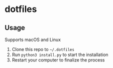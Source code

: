 # dotfiles

## Usage

Supports macOS and Linux

1. Clone this repo to `~/.dotfiles`
2. Run `python3 install.py` to start the installation
3. Restart your computer to finalize the process
